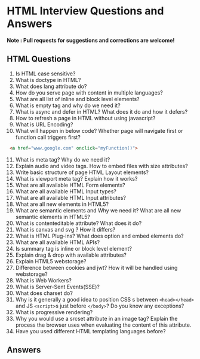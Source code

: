 # HTML Interview Questions and Answers

 **Note : Pull requests for suggestions and corrections are welcome!**

## HTML Questions

1. Is HTML case sensitive?
2. What is doctype in HTML?
3. What does lang attribute do?
4. How do you serve page with content in multiple languages?
5. What are all list of inline and block level elements?
6. What is empty tag and why do we need it?
7. What is async and defer in HTML? What does it do and how it defers?
8. How to refresh a page in HTML without using javascript?
9. What is URL Encoding?
10. What will happen in below code? Whether page will navigate first or function call triggers first?

 ```html
  <a href="www.google.com" onclick="myFunction()">
  ```
11. What is meta tag? Why do we need it?
12. Explain audio and video tags. How to embed files with size attributes? 
13. Write basic structure of page HTML Layout elements?
14. What is viewport meta tag? Explain how it works?
15. What are all available HTML Form elements?
16. What are all available HTML Input types?
17. What are all available HTML Input attributes?
18. What are all new elements in HTML5?
19. What are semantic elements and Why we need it? What are all new semantic elements in HTML5?
20. What is contenteditable attribute? What does it do?
21. What is canvas and svg ? How it differs?
22. What is HTML Plug-ins? What does option and embed elements do?
23. What are all available HTML APIs?
24. Is summary tag is inline or block level element?
25. Explain drag & drop with available attributes?
26. Explain HTML5 webstorage?
27. Difference between cookies and jwt? How it will be handled using webstorage?
28. What is Web Workers?
29. What is Server-Sent Events(SSE)?
30. What does charset do?
31. Why is it generally a good idea to position CSS <link>s between `<head></head>` and JS `<script>`s just before `</body>`? Do you know any exceptions?
32. What is progressive rendering?
33. Why you would use a srcset attribute in an image tag? Explain the process the browser uses when evaluating the content of this attribute.
34. Have you used different HTML templating languages before?


## Answers

